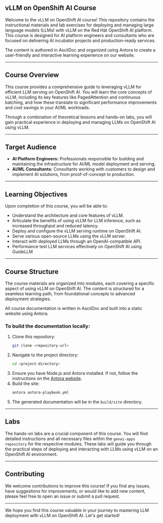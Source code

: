 ## vLLM on OpenShift AI Course

Welcome to the vLLM on OpenShift AI course! This repository contains the instructional materials and lab exercises for deploying and managing large language models (LLMs) with vLLM on the Red Hat OpenShift AI platform. This course is designed for AI platform engineers and consultants who are focused on delivering AI incubator projects and production-ready services.

The content is authored in AsciiDoc and organized using Antora to create a user-friendly and interactive learning experience on our website.

-----

## Course Overview

This course provides a comprehensive guide to leveraging vLLM for efficient LLM serving on OpenShift AI. You will learn the core concepts of vLLM, including its key features like PagedAttention and continuous batching, and how these translate to significant performance improvements and cost savings in your AI/ML workloads.

Through a combination of theoretical lessons and hands-on labs, you will gain practical experience in deploying and managing LLMs on OpenShift AI using vLLM.

-----

## Target Audience

  * **AI Platform Engineers:** Professionals responsible for building and maintaining the infrastructure for AI/ML model deployment and serving.
  * **AI/ML Consultants:** Consultants working with customers to design and implement AI solutions, from proof-of-concept to production.

-----

## Learning Objectives

Upon completion of this course, you will be able to:

  * Understand the architecture and core features of vLLM.
  * Articulate the benefits of using vLLM for LLM inference, such as increased throughput and reduced latency.
  * Deploy and configure the vLLM serving runtime on OpenShift AI.
  * Serve various open-source LLMs using the vLLM server.
  * Interact with deployed LLMs through an OpenAI-compatible API.
  * Performance test LLM services effectively on OpenShift AI using GuideLLM

-----

## Course Structure

The course materials are organized into modules, each covering a specific aspect of using vLLM on OpenShift AI. The content is structured for a seamless learning path, from foundational concepts to advanced deployment strategies.

All course documentation is written in AsciiDoc and built into a static website using Antora.

### To build the documentation locally:

1.  Clone this repository:
    ```bash
    git clone <repository-url>
    ```
2.  Navigate to the project directory:
    ```bash
    cd <project-directory>
    ```
3.  Ensure you have Node.js and Antora installed. If not, follow the instructions on the [Antora website](https://antora.org/).
4.  Build the site:
    ```bash
    antora antora-playbook.yml
    ```
5.  The generated documentation will be in the `build/site` directory.

-----

## Labs

The hands-on labs are a crucial component of this course. You will find detailed instructions and all necessary files within the `genai-apps repository` for the respective modules. These labs will guide you through the practical steps of deploying and interacting with LLMs using vLLM on an OpenShift AI environment.

-----

## Contributing

We welcome contributions to improve this course\! If you find any issues, have suggestions for improvements, or would like to add new content, please feel free to open an issue or submit a pull request.

-----

We hope you find this course valuable in your journey to mastering LLM deployment with vLLM on OpenShift AI. Let's get started\!